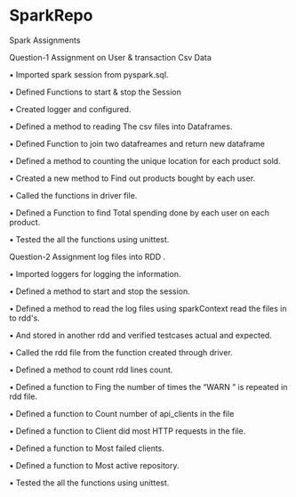 # SparkRepo
Spark Assignments

Question-1 Assignment on User & transaction Csv Data


•	Imported spark session from pyspark.sql.


•	Defined Functions to start & stop the Session

•	Created logger and configured.

•	Defined a method to reading The csv files into Dataframes.

•	Defined Function to join two datafreames and return new dataframe

•	Defined a method to counting the unique location for each product sold.

•	Created a new method to Find out products bought by each user.

•	Called the functions in driver file.

•	Defined a Function to find Total spending done by each user on each product.

• Tested the all the functions using unittest.

Question-2 Assignment log files into RDD .

•	Imported loggers for logging the information.

•	Defined a method to start and stop the session.

•	Defined a method to read the log files using sparkContext read the files in to rdd's.

•	And stored in another rdd and verified testcases actual and expected.

•	Called the rdd file from the function created through driver.

•	Defined a method to count rdd lines count.

•	Defined a function to Fing the number of times the “WARN ” is repeated in rdd file.

•	Defined a function to Count number of api_clients in the file

•	Defined a function to Client did most HTTP requests in the file.

•	Defined a function to Most failed clients.

•	Defined a function to Most active repository.

•	Tested the all the functions using unittest.
